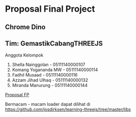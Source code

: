 # Proposal Final Project
## Chrome Dino

## Tim: GemastikCabangTHREEJS
Anggota Kelompok
1. Shella Nainggolan - 05111140000107
2. Komang Yogananda MW - 05111140000114
3. Fadhil Musaad - 05111140000116
4. Azzam Jihad Ulhaq - 05111140000132
5. Miranda Manurung - 05111140000144


[Proposal FP](Presentasi.pdf)

Bermacam - macam loader dapat dilihat di https://github.com/josdirksen/learning-threejs/tree/master/libs